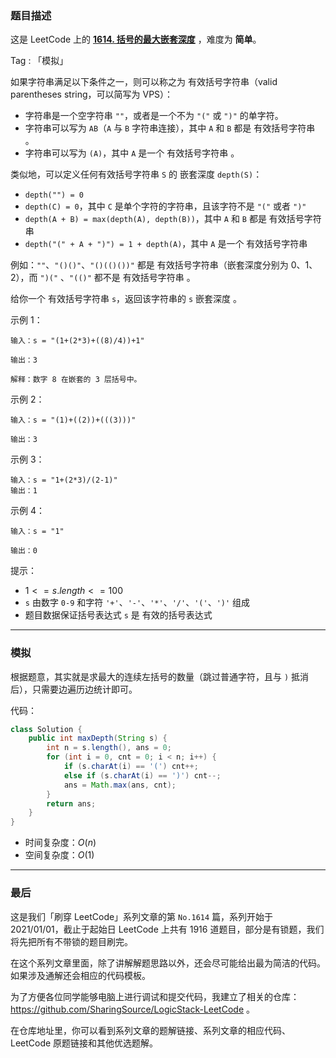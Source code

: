 ### 题目描述

这是 LeetCode 上的 **[1614. 括号的最大嵌套深度](https://leetcode-cn.com/problems/maximum-nesting-depth-of-the-parentheses/solution/gong-shui-san-xie-jian-dan-mo-ni-ti-by-a-pf5d/)** ，难度为 **简单**。

Tag : 「模拟」



如果字符串满足以下条件之一，则可以称之为 有效括号字符串（valid parentheses string，可以简写为 VPS）：

* 字符串是一个空字符串 `""`，或者是一个不为 `"("` 或 `")"` 的单字符。
* 字符串可以写为 `AB`（`A` 与 `B` 字符串连接），其中 `A` 和 `B` 都是 有效括号字符串 。
* 字符串可以写为 `(A)`，其中 `A` 是一个 有效括号字符串 。

类似地，可以定义任何有效括号字符串 `S` 的 嵌套深度 `depth(S)`：

* `depth("") = 0`
* `depth(C) = 0`，其中 `C` 是单个字符的字符串，且该字符不是 `"("` 或者 `")"`
* `depth(A + B) = max(depth(A), depth(B))`，其中 `A` 和 `B` 都是 有效括号字符串
* `depth("(" + A + ")") = 1 + depth(A)`，其中 `A` 是一个 有效括号字符串

例如：`""`、`"()()"`、`"()(()())"` 都是 有效括号字符串（嵌套深度分别为 0、1、2），而 `")("` 、`"(()"` 都不是 有效括号字符串 。

给你一个 有效括号字符串 `s`，返回该字符串的 `s` 嵌套深度 。

示例 1：
```
输入：s = "(1+(2*3)+((8)/4))+1"

输出：3

解释：数字 8 在嵌套的 3 层括号中。
```
示例 2：
```
输入：s = "(1)+((2))+(((3)))"

输出：3
```
示例 3：
```
输入：s = "1+(2*3)/(2-1)"
输出：1
```
示例 4：
```
输入：s = "1"

输出：0
```

提示：
* $1 <= s.length <= 100$
* `s` 由数字 `0-9` 和字符 `'+'`、`'-'`、`'*'`、`'/'`、`'('`、`')'` 组成
* 题目数据保证括号表达式 `s` 是 有效的括号表达式

---

### 模拟

根据题意，其实就是求最大的连续左括号的数量（跳过普通字符，且与 `)` 抵消后），只需要边遍历边统计即可。

代码：
```Java
class Solution {
    public int maxDepth(String s) {
        int n = s.length(), ans = 0;
        for (int i = 0, cnt = 0; i < n; i++) {
            if (s.charAt(i) == '(') cnt++;
            else if (s.charAt(i) == ')') cnt--;
            ans = Math.max(ans, cnt);
        }
        return ans;
    }
}
```
* 时间复杂度：$O(n)$
* 空间复杂度：$O(1)$

---

### 最后

这是我们「刷穿 LeetCode」系列文章的第 `No.1614` 篇，系列开始于 2021/01/01，截止于起始日 LeetCode 上共有 1916 道题目，部分是有锁题，我们将先把所有不带锁的题目刷完。

在这个系列文章里面，除了讲解解题思路以外，还会尽可能给出最为简洁的代码。如果涉及通解还会相应的代码模板。

为了方便各位同学能够电脑上进行调试和提交代码，我建立了相关的仓库：https://github.com/SharingSource/LogicStack-LeetCode 。

在仓库地址里，你可以看到系列文章的题解链接、系列文章的相应代码、LeetCode 原题链接和其他优选题解。

